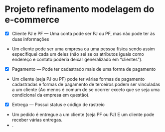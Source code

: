 # Projeto refinamento modelagem do e-commerce

- [x]  Cliente PJ e PF — Uma conta pode ser PJ ou PF, mas não pode ter às duas informações
- Um cliente pode ser uma empresa ou uma pessoa física sendo assim especifiquei cada um deles (não sei se os atributos iguais como endereço e contato poderia deixar generalizado em “clientes”).
- [x]  Pagamento — Pode ter cadastrado mais de uma forma de pagamento
- Um cliente (seja PJ ou PF) pode ter várias formas de pagamento cadastradas e formas de pagamento de terceiros podem ser vinculadas a um cliente (Ao menos é comum de se ocorrer exceto que se seja uma condicional da empresa em questão).
- [x]  Entrega — Possui status e código de rastreio
- Um pedido é entregue a um cliente (seja PF ou PJ) E um cliente pode receber várias entregas.
- .
